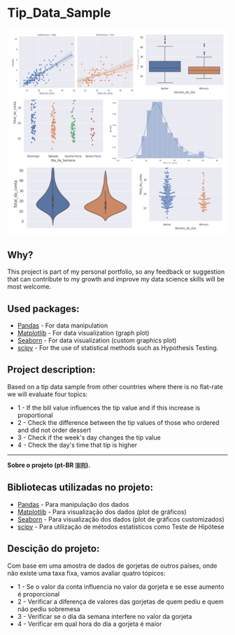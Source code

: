 # Tip_Data_Sample 

![Preview-Screens](graphics/tips.png)

## Why?

This project is part of my personal portfolio, so any feedback or suggestion that can contribute to my growth and improve my data science skills will be most welcome.

## Used packages:
- [Pandas](https://pandas.pydata.org/docs/) - For data manipulation
- [Matplotlib](https://matplotlib.org/) - For data visualization (graph plot)
- [Seaborn](https://seaborn.pydata.org/) - For data visualization (custom graphics plot)
- [scipy](https://docs.scipy.org/doc/) - For the use of statistical methods such as Hypothesis Testing.

## Project description:

Based on a tip data sample from other countries where there is no flat-rate we will evaluate four topics:

- 1 - If the bill value influences the tip value and if this increase is proportional
- 2 - Check the difference between the tip values of those who ordered and did not order dessert
- 3 - Check if the week's day changes the tip value
- 4 - Check the day's time that tip is higher 
--------------------------------------------------------------------------------------------------------------------------------------------------------------------------------
**Sobre o projeto (pt-BR 🇧🇷).**

## Bibliotecas utilizadas no projeto:
- [Pandas](https://pandas.pydata.org/docs/) - Para manipulação dos dados
- [Matplotlib](https://matplotlib.org/) - Para visualização dos dados (plot de gráficos)
- [Seaborn](https://seaborn.pydata.org/) - Para visualização dos dados (plot de gráficos customizados)
- [scipy](https://docs.scipy.org/doc/) - Para utilização de métodos estatísticos como Teste de Hipótese

## Descição do projeto:

Com base em uma amostra de dados de gorjetas de outros países, onde não existe uma taxa fixa, vamos avaliar quatro tópicos:

- 1 - Se o valor da conta influencia no valor da gorjeta e se esse aumento é proporcional
- 2 - Verificar a diferença de valores das gorjetas de quem pediu e quem não pediu sobremesa
- 3 - Verificar se o dia da semana interfere no valor da gorjeta
- 4 - Verificar em qual hora do dia a gorjeta é maior
